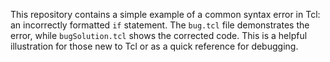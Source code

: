 This repository contains a simple example of a common syntax error in Tcl: an incorrectly formatted `if` statement.  The `bug.tcl` file demonstrates the error, while `bugSolution.tcl` shows the corrected code.  This is a helpful illustration for those new to Tcl or as a quick reference for debugging.